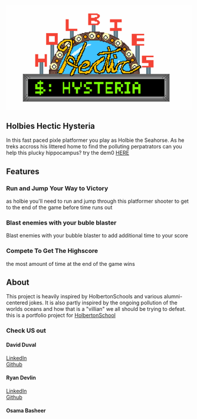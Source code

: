 ![title gif](/images/pixil-gif-drawing.gif)

## Holbies Hectic Hysteria
In this fast paced pixle platformer you play as Holbie the Seahorse.
As he treks accross his littered home to find the polluting perpatrators
can you help this plucky hippocampus?
try the dem0 [HERE](https://greencyberninja.github.io/)

## Features

### Run and Jump Your Way to Victory
as holbie you'll need to run and jump through this platformer shooter
to get to the end of the game before time runs out

### Blast enemies with your buble blaster
Blast enemies with your bubble blaster to add additional time to your score

### Compete To Get The Highscore
the most amount of time at the end of the game wins

## About
This project is heavily inspired by HolbertonSchools and various alumni-centered jokes.
It is also partly inspired by the ongoing pollution of the worlds oceans and how that is a
"villian" we all should be trying to defeat.
this is a portfolio project for [HolbertonSchool](https://holbertontulsa.com/)
### Check US out
#### David Duval
[LinkedIn](https://www.linkedin.com/in/david-duval-a521b81a9/)
</br>
[Github](https://github.com/GreenCyberNinja)
#### Ryan Devlin
[LinkedIn](https://www.linkedin.com/in/ryan-devlin-1151b81a9/)
</br>
[Github](https://github.com/BardoftheOzarks)
#### Osama Basheer
